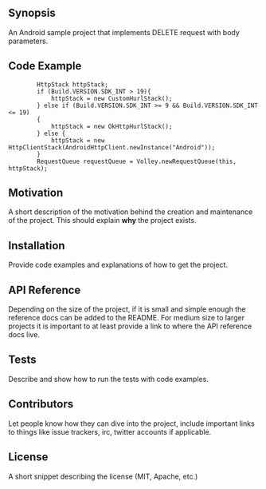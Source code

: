 ## Synopsis

An Android sample project that implements DELETE request with body parameters.

## Code Example
```
        HttpStack httpStack;
        if (Build.VERSION.SDK_INT > 19){
            httpStack = new CustomHurlStack();
        } else if (Build.VERSION.SDK_INT >= 9 && Build.VERSION.SDK_INT <= 19)
        {
            httpStack = new OkHttpHurlStack();
        } else {
            httpStack = new HttpClientStack(AndroidHttpClient.newInstance("Android"));
        }
        RequestQueue requestQueue = Volley.newRequestQueue(this, httpStack);
```
## Motivation

A short description of the motivation behind the creation and maintenance of the project. This should explain **why** the project exists.

## Installation

Provide code examples and explanations of how to get the project.

## API Reference

Depending on the size of the project, if it is small and simple enough the reference docs can be added to the README. For medium size to larger projects it is important to at least provide a link to where the API reference docs live.

## Tests

Describe and show how to run the tests with code examples.

## Contributors

Let people know how they can dive into the project, include important links to things like issue trackers, irc, twitter accounts if applicable.

## License

A short snippet describing the license (MIT, Apache, etc.)
